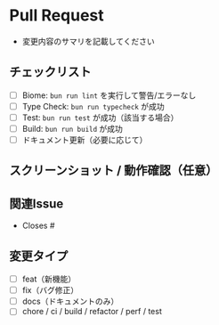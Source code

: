 # Pull Request

- 変更内容のサマリを記載してください

## チェックリスト

- [ ] Biome: `bun run lint` を実行して警告/エラーなし
- [ ] Type Check: `bun run typecheck` が成功
- [ ] Test: `bun run test` が成功（該当する場合）
- [ ] Build: `bun run build` が成功
- [ ] ドキュメント更新（必要に応じて）

## スクリーンショット / 動作確認（任意）

## 関連Issue

- Closes #

## 変更タイプ

- [ ] feat（新機能）
- [ ] fix（バグ修正）
- [ ] docs（ドキュメントのみ）
- [ ] chore / ci / build / refactor / perf / test
